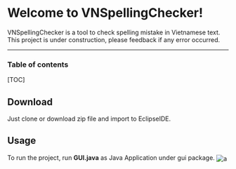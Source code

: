 Welcome to VNSpellingChecker!
===================


VNSpellingChecker is a tool to check spelling mistake in Vietnamese text. This project is under construction, please feedback if any error occurred.

----------
### Table of contents
[TOC]

Download
-------------

Just clone or download zip file and import to EclipseIDE.

Usage
-------------

To run the project, run **GUI.java** as Java Application under gui package.
<img align="center" src=".http://drive.google.com/uc?export=view&id=0B0DuL7R-W3wiMFlpaVFid2V1WUk" alt="a">
